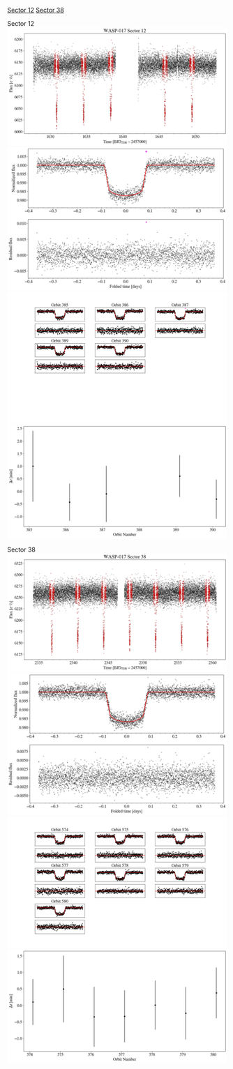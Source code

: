 [Sector 12](#sector12)
[Sector 38](#sector38)

<a name = "sector12"></a>
Sector 12
![alt text](/tt/WASP-017_Sector_12/WASP-017_Sector_12_a_TimeSeries.png)
![alt text](/tt/WASP-017_Sector_12/WASP-017_Sector_12_b_FoldedLightCurve.png)
![alt text](/tt/WASP-017_Sector_12/WASP-017_Sector_12_b_IndividualTransitsWithFit.png)
![alt text](/tt/WASP-017_Sector_12/WASP-017_Sector_12_c_TimingResiduals.png)

<a name = "sector38"></a>
Sector 38
![alt text](/tt/WASP-017_Sector_38/WASP-017_Sector_38_a_TimeSeries.png)
![alt text](/tt/WASP-017_Sector_38/WASP-017_Sector_38_b_FoldedLightCurve.png)
![alt text](/tt/WASP-017_Sector_38/WASP-017_Sector_38_b_IndividualTransitsWithFit.png)
![alt text](/tt/WASP-017_Sector_38/WASP-017_Sector_38_c_TimingResiduals.png)

